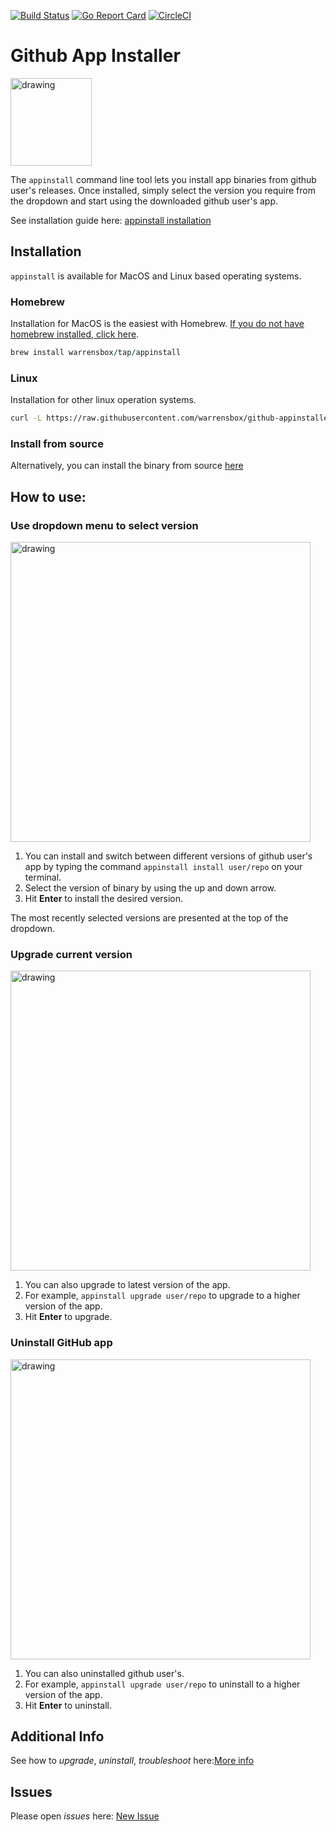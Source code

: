 [![Build Status](https://travis-ci.org/warrensbox/github-appinstaller.svg?branch=master)](https://travis-ci.org/warrensbox/github-appinstaller)
[![Go Report Card](https://goreportcard.com/badge/github.com/warrensbox/github-appinstaller)](https://goreportcard.com/report/github.com/warrensbox/github-appinstaller)
[![CircleCI](https://circleci.com/gh/warrensbox/github-appinstaller/tree/release.svg?style=shield&circle-token=841e653fa51878de92e379563ea50abbc542d7c9)](https://circleci.com/gh/warrensbox/github-appinstaller/tree/release)

# Github App Installer

<img style="text-allign:center" src="https://s3.us-east-2.amazonaws.com/kepler-images/warrensbox/github-appinstall/smallerlogo.png" alt="drawing" width="130" height="140"/>


The `appinstall` command line tool lets you install app binaries from github user's releases. 
Once installed, simply select the version you require from the dropdown and start using the downloaded github user's app. 


See installation guide here: [appinstall installation](https://warrensbox.github.io/github-appinstaller/)

## Installation

`appinstall` is available for MacOS and Linux based operating systems.

### Homebrew

Installation for MacOS is the easiest with Homebrew. [If you do not have homebrew installed, click here](https://brew.sh/). 


```ruby
brew install warrensbox/tap/appinstall
```

### Linux

Installation for other linux operation systems.

```sh
curl -L https://raw.githubusercontent.com/warrensbox/github-appinstaller/release/install.sh | bash
```

### Install from source

Alternatively, you can install the binary from source [here](https://github.com/warrensbox/github-appinstaller/releases) 

## How to use:
### Use dropdown menu to select version
<img align="center" src="https://s3.us-east-2.amazonaws.com/kepler-images/warrensbox/github-appinstall/appinstalldemo1.gif" alt="drawing" style="width: 480px;"/>

1.  You can install and switch between different versions of github user's app by typing the command `appinstall install user/repo` on your terminal. 
2.  Select the version of binary by using the up and down arrow.
3.  Hit **Enter** to install the desired version.

The most recently selected versions are presented at the top of the dropdown.

### Upgrade current version
<img align="center" src="https://s3.us-east-2.amazonaws.com/kepler-images/warrensbox/github-appinstall/appinstalldemo2.gif" alt="drawing" style="width: 480px;"/>

1. You can also upgrade to latest version of the app.
2. For example, `appinstall upgrade user/repo`  to upgrade to a higher version of the app.
3. Hit **Enter** to upgrade.

### Uninstall GitHub app
<img align="center" src="https://s3.us-east-2.amazonaws.com/kepler-images/warrensbox/github-appinstall/appinstalldemo3.gif" alt="drawing" style="width: 480px;"/>

1. You can also uninstalled github user's.
2. For example, `appinstall upgrade user/repo` to uninstall to a higher version of the app.
3. Hit **Enter** to uninstall.

## Additional Info

See how to *upgrade*, *uninstall*, *troubleshoot* here:[More info](https://warrensbox.github.io/github-appinstaller/additional)


## Issues

Please open  *issues* here:  [New Issue](https://github.com/warrensbox/github-appinstaller/issues)
